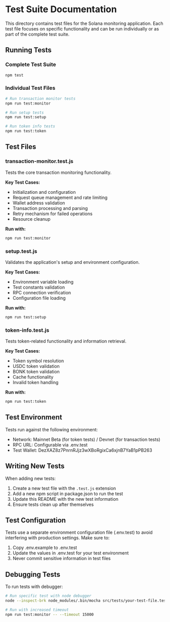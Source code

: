 # Test Suite Documentation

This directory contains test files for the Solana monitoring application. Each test file focuses on specific functionality and can be run individually or as part of the complete test suite.

## Running Tests

### Complete Test Suite
```bash
npm test
```

### Individual Test Files
```bash
# Run transaction monitor tests
npm run test:monitor

# Run setup tests
npm run test:setup

# Run token info tests
npm run test:token
```

## Test Files

### transaction-monitor.test.js
Tests the core transaction monitoring functionality.

**Key Test Cases:**
- Initialization and configuration
- Request queue management and rate limiting
- Wallet address validation
- Transaction processing and parsing
- Retry mechanism for failed operations
- Resource cleanup

**Run with:**
```bash
npm run test:monitor
```

### setup.test.js
Validates the application's setup and environment configuration.

**Key Test Cases:**
- Environment variable loading
- Test constants validation
- RPC connection verification
- Configuration file loading

**Run with:**
```bash
npm run test:setup
```

### token-info.test.js
Tests token-related functionality and information retrieval.

**Key Test Cases:**
- Token symbol resolution
- USDC token validation
- BONK token validation
- Cache functionality
- Invalid token handling

**Run with:**
```bash
npm run test:token
```

## Test Environment

Tests run against the following environment:
- Network: Mainnet Beta (for token tests) / Devnet (for transaction tests)
- RPC URL: Configurable via .env.test
- Test Wallet: DezXAZ8z7PnrnRJjz3wXBoRgixCa6xjnB7YaB1pPB263

## Writing New Tests

When adding new tests:
1. Create a new test file with the `.test.js` extension
2. Add a new npm script in package.json to run the test
3. Update this README with the new test information
4. Ensure tests clean up after themselves

## Test Configuration

Tests use a separate environment configuration file (.env.test) to avoid interfering with production settings. Make sure to:
1. Copy .env.example to .env.test
2. Update the values in .env.test for your test environment
3. Never commit sensitive information in test files

## Debugging Tests

To run tests with debugger:
```bash
# Run specific test with node debugger
node --inspect-brk node_modules/.bin/mocha src/tests/your-test-file.test.js

# Run with increased timeout
npm run test:monitor -- --timeout 15000
``` 